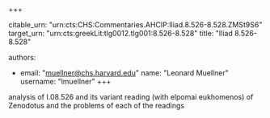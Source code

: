 +++


citable_urn: "urn:cts:CHS:Commentaries.AHCIP:Iliad.8.526-8.528.ZMSt9S6"
target_urn: "urn:cts:greekLit:tlg0012.tlg001:8.526-8.528"
title: "Iliad 8.526-8.528"

authors:
- email: "muellner@chs.harvard.edu"
  name: "Leonard Muellner"
  username: "lmuellner"
+++

<p>analysis of I.08.526 and its variant reading (with elpomai eukhomenos) of Zenodotus and the problems of each of the readings</p>